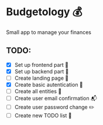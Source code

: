 # Budgetology :moneybag:

Small app to manage your finances

## TODO:

- [x] Set up frontend part :rocket:
- [x] Set up backend part :rocket:
- [ ] Create landing page :rocket:
- [x] Create basic autentication :page_with_curl:
- [ ] Create all entities :hammer:
- [ ] Create user email confirmation :mailbox_with_mail:
- [ ] Create user password change :pencil2:
- [ ] Create new TODO list :notebook:
